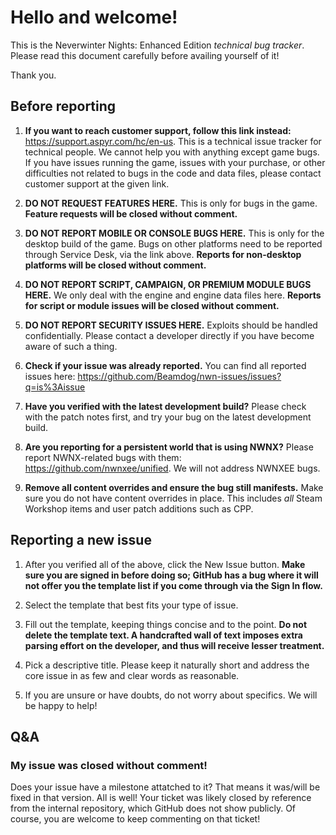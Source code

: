 # Hello and welcome!

This is the Neverwinter Nights: Enhanced Edition _technical bug tracker_. Please read this document carefully before availing yourself of it!

Thank you.

## Before reporting

1. **If you want to reach customer support, follow this link instead:** https://support.aspyr.com/hc/en-us. This is a technical issue tracker for technical people. We cannot help you with anything except game bugs. If you have issues running the game, issues with your purchase, or other difficulties not related to bugs in the code and data files, please contact customer support at the given link.

2. **DO NOT REQUEST FEATURES HERE.** This is only for bugs in the game. **Feature requests will be closed without comment.**

3. **DO NOT REPORT MOBILE OR CONSOLE BUGS HERE.** This is only for the desktop build of the game. Bugs on other platforms need to be reported through Service Desk, via the link above. **Reports for non-desktop platforms will be closed without comment.**

4. **DO NOT REPORT SCRIPT, CAMPAIGN, OR PREMIUM MODULE BUGS HERE.** We only deal with the engine and engine data files here. **Reports for script or module issues will be closed without comment.**

5. **DO NOT REPORT SECURITY ISSUES HERE.** Exploits should be handled confidentially. Please contact a developer directly if you have become aware of such a thing.

6. **Check if your issue was already reported.** You can find all reported issues here: https://github.com/Beamdog/nwn-issues/issues?q=is%3Aissue

7. **Have you verified with the latest development build?** Please check with the patch notes first, and try your bug on the latest development build.

8. **Are you reporting for a persistent world that is using NWNX?** Please report NWNX-related bugs with them: https://github.com/nwnxee/unified. We will not address NWNXEE bugs.

9. **Remove all content overrides and ensure the bug still manifests.** Make sure you do not have content overrides in place. This includes *all* Steam Workshop items and user patch additions such as CPP.

## Reporting a new issue

1. After you verified all of the above, click the New Issue button. **Make sure you are signed in before doing so; GitHub has a bug where it will not offer you the template list if you come through via the Sign In flow.**

2. Select the template that best fits your type of issue.

3. Fill out the template, keeping things concise and to the point. **Do not delete the template text. A handcrafted wall of text imposes extra parsing effort on the developer, and thus will receive lesser treatment.**

4. Pick a descriptive title. Please keep it naturally short and address the core issue in as few and clear words as reasonable.

5. If you are unsure or have doubts, do not worry about specifics. We will be happy to help!

## Q&A

### My issue was closed without comment!

Does your issue have a milestone attatched to it? That means it was/will be fixed in that version. All is well! Your ticket was likely closed by reference from the internal repository, which GitHub does not show publicly. Of course, you are welcome to keep commenting on that ticket!
